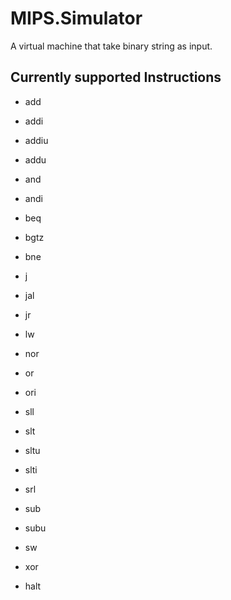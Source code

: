 # MIPS.Simulator

A virtual machine that take binary string as input.

## Currently supported Instructions

- add
- addi
- addiu
- addu
- and
- andi
- beq
- bgtz
- bne
- j
- jal
- jr

- lw
- nor
- or
- ori
- sll
- slt
- sltu
- slti

- srl
- sub
- subu
- sw
- xor
- halt
